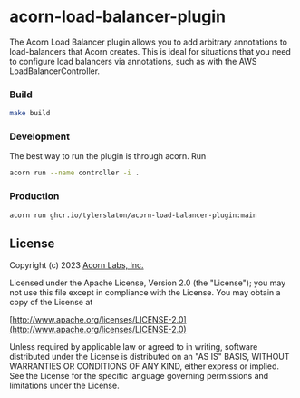 # acorn-load-balancer-plugin

The Acorn Load Balancer plugin allows you to add arbitrary annotations to load-balancers that Acorn creates. This is ideal for situations that you need to configure load balancers via annotations, such as with the AWS LoadBalancerController.

### Build

```bash
make build
```

### Development

The best way to run the plugin is through acorn. Run 

```bash
acorn run --name controller -i .
```

### Production

```bash
acorn run ghcr.io/tylerslaton/acorn-load-balancer-plugin:main
```

## License
Copyright (c) 2023 [Acorn Labs, Inc.](http://acorn.io)

Licensed under the Apache License, Version 2.0 (the "License");
you may not use this file except in compliance with the License.
You may obtain a copy of the License at

[http://www.apache.org/licenses/LICENSE-2.0](http://www.apache.org/licenses/LICENSE-2.0)

Unless required by applicable law or agreed to in writing, software
distributed under the License is distributed on an "AS IS" BASIS,
WITHOUT WARRANTIES OR CONDITIONS OF ANY KIND, either express or implied.
See the License for the specific language governing permissions and
limitations under the License.